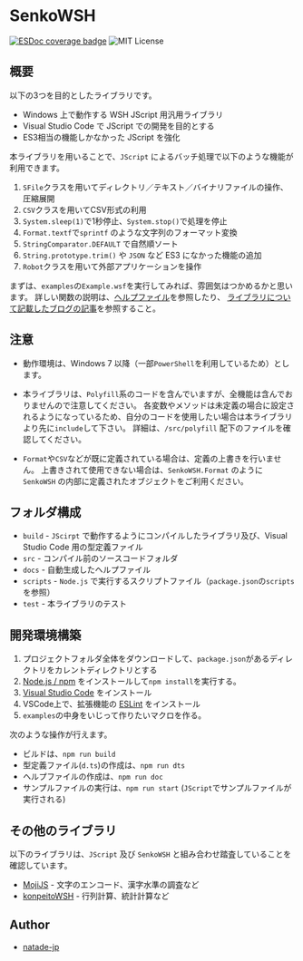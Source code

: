 # SenkoWSH

[![ESDoc coverage badge](https://natade-jp.github.io/SenkoWSH/badge.svg)](https://natade-jp.github.io/SenkoWSH/)
![MIT License](https://img.shields.io/badge/license-MIT-blue.svg?style=flat)

## 概要

以下の3つを目的としたライブラリです。

- Windows 上で動作する WSH JScript 用汎用ライブラリ
- Visual Studio Code で JScript での開発を目的とする
- ES3相当の機能しかなかった JScript を強化

本ライブラリを用いることで、`JScript` によるバッチ処理で以下のような機能が利用できます。

1. `SFile`クラスを用いてディレクトリ／テキスト／バイナリファイルの操作、圧縮展開
2. `CSV`クラスを用いてCSV形式の利用
3. `System.sleep(1)`で1秒停止、`System.stop()`で処理を停止
4. `Format.textf`で`sprintf` のような文字列のフォーマット変換
5. `StringComparator.DEFAULT` で自然順ソート
6. `String.prototype.trim()` や `JSON` など ES3 になかった機能の追加
7. `Robot`クラスを用いて外部アプリケーションを操作

まずは、`examples`の`Example.wsf`を実行してみれば、雰囲気はつかめるかと思います。
詳しい関数の説明は、[ヘルプファイル](https://natade-jp.github.io/SenkoWSH/)を参照したり、
[ライブラリについて記載したブログの記事](https://blog.natade.net/2020/01/19/wsh-jscript-javascript-windows-bat/)を参照すること。

## 注意

- 動作環境は、Windows 7 以降（一部`PowerShell`を利用しているため）とします。

- 本ライブラリは、`Polyfill`系のコードを含んでいますが、全機能は含んでおりませんので注意してください。
各変数やメソッドは未定義の場合に設定されるようになっているため、自分のコードを使用したい場合は本ライブラリより先に`include`して下さい。
詳細は、`/src/polyfill` 配下のファイルを確認してください。

- `Format`や`CSV`などが既に定義されている場合は、定義の上書きを行いません。
上書きされて使用できない場合は、`SenkoWSH.Format` のように `SenkoWSH` の内部に定義されたオブジェクトをご利用ください。

## フォルダ構成

- `build` - `JScirpt` で動作するようにコンパイルしたライブラリ及び、Visual Studio Code 用の型定義ファイル
- `src` - コンパイル前のソースコードフォルダ
- `docs` - 自動生成したヘルプファイル
- `scripts` - `Node.js` で実行するスクリプトファイル（`package.json`の`scripts`を参照）
- `test` - 本ライブラリのテスト

## 開発環境構築

1. プロジェクトフォルダ全体をダウンロードして、`package.json`があるディレクトリをカレントディレクトリとする
2. [Node.js / npm](https://nodejs.org/ja/) をインストールして`npm install`を実行する。
3. [Visual Studio Code](https://code.visualstudio.com/) をインストール
4. VSCode上で、拡張機能の [ESLint](https://marketplace.visualstudio.com/items?itemName=dbaeumer.vscode-eslint) をインストール
5. `examples`の中身をいじって作りたいマクロを作る。

次のような操作が行えます。

- ビルドは、`npm run build`
- 型定義ファイル(`d.ts`)の作成は、`npm run dts`
- ヘルプファイルの作成は、`npm run doc`
- サンプルファイルの実行は、`npm run start` (`JScript`でサンプルファイルが実行される)

## その他のライブラリ

以下のライブラリは、`JScript` 及び `SenkoWSH` と組み合わせ踏査していることを確認しています。

- [MojiJS](https://github.com/natade-jp/MojiJS) - 文字のエンコード、漢字水準の調査など
- [konpeitoWSH](https://github.com/natade-jp/konpeitoWSH) - 行列計算、統計計算など

## Author

- [natade-jp](https://github.com/natade-jp/)
